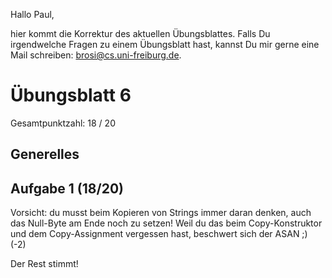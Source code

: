 Hallo Paul,

hier kommt die Korrektur des aktuellen Übungsblattes. Falls Du irgendwelche
Fragen zu einem Übungsblatt hast, kannst Du mir gerne eine Mail schreiben:
<brosi@cs.uni-freiburg.de>.


# Übungsblatt 6

Gesamtpunktzahl: 18 / 20


## Generelles


## Aufgabe 1 (18/20)

Vorsicht: du musst beim Kopieren von Strings immer daran denken, auch das
Null-Byte am Ende noch zu setzen! Weil du das beim Copy-Konstruktor und dem
Copy-Assignment vergessen hast, beschwert sich der ASAN ;) (-2)

Der Rest stimmt!
